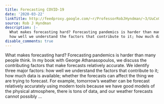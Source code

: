 ```yaml
---
title: Forecasting COVID-19
date: '2020-03-22'
linkTitle: http://feedproxy.google.com/~r/ProfessorRobJHyndman/~3/UuCxGOT-USQ/
source: Rob J Hyndman
description: |-
  What makes forecasting hard? Forecasting pandemics is harder than many people think. In my book with George Athanasopoulos, we discuss the contributing factors that make forecasts relatively accurate. We identify three major factors:
  how well we understand the factors that contribute to it; how much data is available; whether the forecasts can affect the thing we are trying to forecast. For example, tomorrow’s weather can be forecast relatively accurately using modern tools because we have good models of the physical atmosphere, there is tons of data, and our weather forecasts cannot possibly  ...
disable_comments: true
---
```

What makes forecasting hard? Forecasting pandemics is harder than many people think. In my book with George Athanasopoulos, we discuss the contributing factors that make forecasts relatively accurate. We identify three major factors:
how well we understand the factors that contribute to it; how much data is available; whether the forecasts can affect the thing we are trying to forecast. For example, tomorrow’s weather can be forecast relatively accurately using modern tools because we have good models of the physical atmosphere, there is tons of data, and our weather forecasts cannot possibly  ...